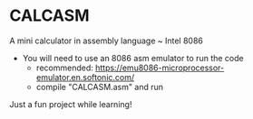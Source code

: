 # CALCASM
 A mini calculator in assembly language ~ Intel 8086

- You will need to use an 8086 asm emulator to run the code
    <br>
    - recommended: https://emu8086-microprocessor-emulator.en.softonic.com/
    - compile "CALCASM.asm" and run

Just a fun project while learning!
